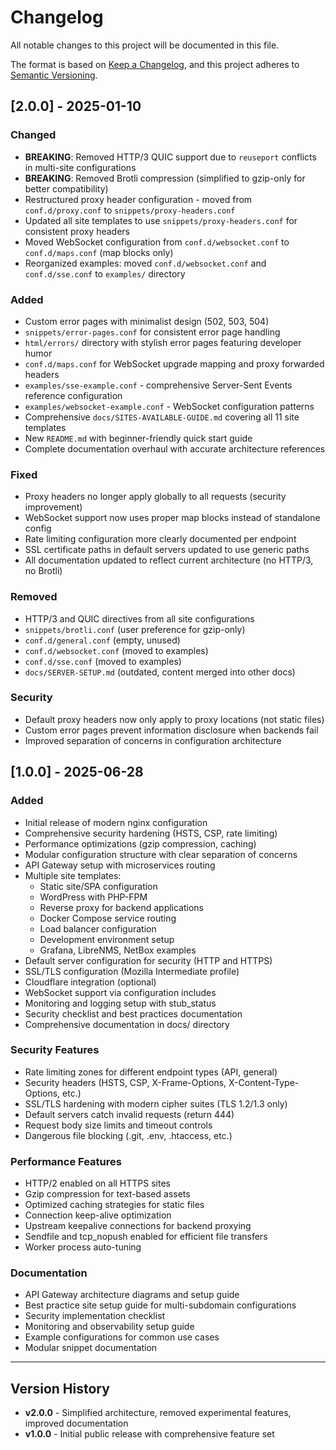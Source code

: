 # Changelog

All notable changes to this project will be documented in this file.

The format is based on [Keep a Changelog](https://keepachangelog.com/en/1.0.0/),
and this project adheres to [Semantic Versioning](https://semver.org/spec/v2.0.0.html).

## [2.0.0] - 2025-01-10

### Changed
- **BREAKING**: Removed HTTP/3 QUIC support due to `reuseport` conflicts in multi-site configurations
- **BREAKING**: Removed Brotli compression (simplified to gzip-only for better compatibility)
- Restructured proxy header configuration - moved from `conf.d/proxy.conf` to `snippets/proxy-headers.conf`
- Updated all site templates to use `snippets/proxy-headers.conf` for consistent proxy headers
- Moved WebSocket configuration from `conf.d/websocket.conf` to `conf.d/maps.conf` (map blocks only)
- Reorganized examples: moved `conf.d/websocket.conf` and `conf.d/sse.conf` to `examples/` directory

### Added
- Custom error pages with minimalist design (502, 503, 504)
- `snippets/error-pages.conf` for consistent error page handling
- `html/errors/` directory with stylish error pages featuring developer humor
- `conf.d/maps.conf` for WebSocket upgrade mapping and proxy forwarded headers
- `examples/sse-example.conf` - comprehensive Server-Sent Events reference configuration
- `examples/websocket-example.conf` - WebSocket configuration patterns
- Comprehensive `docs/SITES-AVAILABLE-GUIDE.md` covering all 11 site templates
- New `README.md` with beginner-friendly quick start guide
- Complete documentation overhaul with accurate architecture references

### Fixed
- Proxy headers no longer apply globally to all requests (security improvement)
- WebSocket support now uses proper map blocks instead of standalone config
- Rate limiting configuration more clearly documented per endpoint
- SSL certificate paths in default servers updated to use generic paths
- All documentation updated to reflect current architecture (no HTTP/3, no Brotli)

### Removed
- HTTP/3 and QUIC directives from all site configurations
- `snippets/brotli.conf` (user preference for gzip-only)
- `conf.d/general.conf` (empty, unused)
- `conf.d/websocket.conf` (moved to examples)
- `conf.d/sse.conf` (moved to examples)
- `docs/SERVER-SETUP.md` (outdated, content merged into other docs)

### Security
- Default proxy headers now only apply to proxy locations (not static files)
- Custom error pages prevent information disclosure when backends fail
- Improved separation of concerns in configuration architecture

## [1.0.0] - 2025-06-28

### Added
- Initial release of modern nginx configuration
- Comprehensive security hardening (HSTS, CSP, rate limiting)
- Performance optimizations (gzip compression, caching)
- Modular configuration structure with clear separation of concerns
- API Gateway setup with microservices routing
- Multiple site templates:
  - Static site/SPA configuration
  - WordPress with PHP-FPM
  - Reverse proxy for backend applications
  - Docker Compose service routing
  - Load balancer configuration
  - Development environment setup
  - Grafana, LibreNMS, NetBox examples
- Default server configuration for security (HTTP and HTTPS)
- SSL/TLS configuration (Mozilla Intermediate profile)
- Cloudflare integration (optional)
- WebSocket support via configuration includes
- Monitoring and logging setup with stub_status
- Security checklist and best practices documentation
- Comprehensive documentation in docs/ directory

### Security Features
- Rate limiting zones for different endpoint types (API, general)
- Security headers (HSTS, CSP, X-Frame-Options, X-Content-Type-Options, etc.)
- SSL/TLS hardening with modern cipher suites (TLS 1.2/1.3 only)
- Default servers catch invalid requests (return 444)
- Request body size limits and timeout controls
- Dangerous file blocking (.git, .env, .htaccess, etc.)

### Performance Features
- HTTP/2 enabled on all HTTPS sites
- Gzip compression for text-based assets
- Optimized caching strategies for static files
- Connection keep-alive optimization
- Upstream keepalive connections for backend proxying
- Sendfile and tcp_nopush enabled for efficient file transfers
- Worker process auto-tuning

### Documentation
- API Gateway architecture diagrams and setup guide
- Best practice site setup guide for multi-subdomain configurations
- Security implementation checklist
- Monitoring and observability setup guide
- Example configurations for common use cases
- Modular snippet documentation

---

## Version History

- **v2.0.0** - Simplified architecture, removed experimental features, improved documentation
- **v1.0.0** - Initial public release with comprehensive feature set
